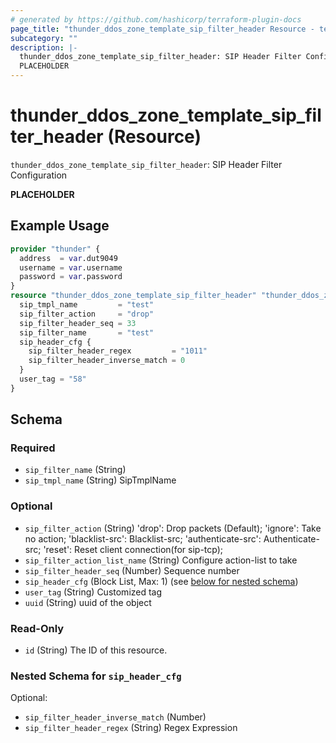 ```yaml
---
# generated by https://github.com/hashicorp/terraform-plugin-docs
page_title: "thunder_ddos_zone_template_sip_filter_header Resource - terraform-provider-thunder"
subcategory: ""
description: |-
  thunder_ddos_zone_template_sip_filter_header: SIP Header Filter Configuration
  PLACEHOLDER
---
```


# thunder_ddos_zone_template_sip_filter_header (Resource)

`thunder_ddos_zone_template_sip_filter_header`: SIP Header Filter Configuration

__PLACEHOLDER__

## Example Usage

```terraform
provider "thunder" {
  address  = var.dut9049
  username = var.username
  password = var.password
}
resource "thunder_ddos_zone_template_sip_filter_header" "thunder_ddos_zone_template_sip_filter_header" {
  sip_tmpl_name         = "test"
  sip_filter_action     = "drop"
  sip_filter_header_seq = 33
  sip_filter_name       = "test"
  sip_header_cfg {
    sip_filter_header_regex         = "1011"
    sip_filter_header_inverse_match = 0
  }
  user_tag = "58"
}
```

<!-- schema generated by tfplugindocs -->
## Schema

### Required

- `sip_filter_name` (String)
- `sip_tmpl_name` (String) SipTmplName

### Optional

- `sip_filter_action` (String) 'drop': Drop packets (Default); 'ignore': Take no action; 'blacklist-src': Blacklist-src; 'authenticate-src': Authenticate-src; 'reset': Reset client connection(for sip-tcp);
- `sip_filter_action_list_name` (String) Configure action-list to take
- `sip_filter_header_seq` (Number) Sequence number
- `sip_header_cfg` (Block List, Max: 1) (see [below for nested schema](#nestedblock--sip_header_cfg))
- `user_tag` (String) Customized tag
- `uuid` (String) uuid of the object

### Read-Only

- `id` (String) The ID of this resource.

<a id="nestedblock--sip_header_cfg"></a>
### Nested Schema for `sip_header_cfg`

Optional:

- `sip_filter_header_inverse_match` (Number)
- `sip_filter_header_regex` (String) Regex Expression


